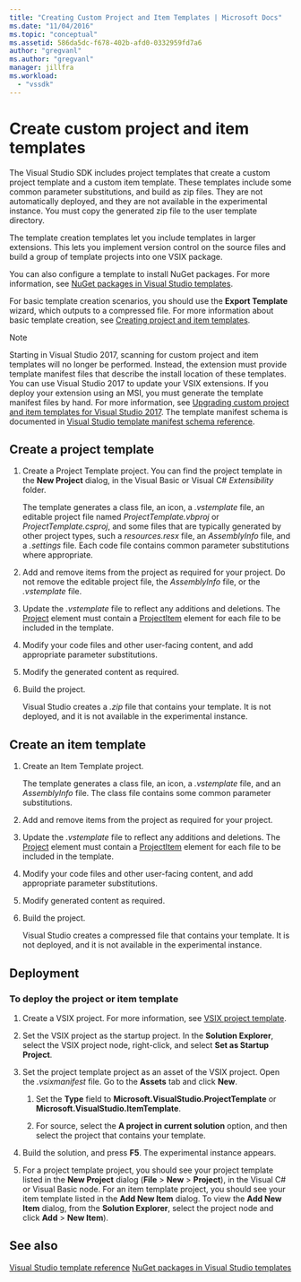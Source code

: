 ```yaml
---
title: "Creating Custom Project and Item Templates | Microsoft Docs"
ms.date: "11/04/2016"
ms.topic: "conceptual"
ms.assetid: 586da5dc-f678-402b-afd0-0332959fd7a6
author: "gregvanl"
ms.author: "gregvanl"
manager: jillfra
ms.workload:
  - "vssdk"
---
```

# Create custom project and item templates

The Visual Studio SDK includes project templates that create a custom project template and a custom item template. These templates include some common parameter substitutions, and build as zip files. They are not automatically deployed, and they are not available in the experimental instance. You must copy the generated zip file to the user template directory.

The template creation templates let you include templates in larger extensions. This lets you implement version control on the source files and build a group of template projects into one VSIX package.

You can also configure a template to install NuGet packages. For more information, see [NuGet packages in Visual Studio templates](/nuget/visual-studio-extensibility/visual-studio-templates).

For basic template creation scenarios, you should use the **Export Template** wizard, which outputs to a compressed file. For more information about basic template creation, see [Creating project and item templates](../ide/creating-project-and-item-templates.md).

> [!NOTE]
> Starting in Visual Studio 2017, scanning for custom project and item templates will no longer be performed. Instead, the extension must provide template manifest files that describe the install location of these templates. You can use Visual Studio 2017 to update your VSIX extensions. If you deploy your extension using an MSI, you must generate the template manifest files by hand. For more information, see [Upgrading custom project and item templates for Visual Studio 2017](../extensibility/upgrading-custom-project-and-item-templates-for-visual-studio-2017.md). The template manifest schema is documented in [Visual Studio template manifest schema reference](../extensibility/visual-studio-template-manifest-schema-reference.md).

## Create a project template

1.  Create a Project Template project. You can find the project template in the **New Project** dialog, in the Visual Basic or Visual C# *Extensibility* folder.

     The template generates a class file, an icon, a *.vstemplate* file, an editable project file named *ProjectTemplate.vbproj* or *ProjectTemplate.csproj*, and some files that are typically generated by other project types, such a *resources.resx* file, an *AssemblyInfo* file, and a *.settings* file. Each code file contains common parameter substitutions where appropriate.

2.  Add and remove items from the project as required for your project. Do not remove the editable project file, the *AssemblyInfo* file, or the *.vstemplate* file.

3.  Update the *.vstemplate* file to reflect any additions and deletions. The [Project](../extensibility/project-element-visual-studio-templates.md) element must contain a [ProjectItem](../extensibility/projectitem-element-visual-studio-item-templates.md) element for each file to be included in the template.

4.  Modify your code files and other user-facing content, and add appropriate parameter substitutions.

5.  Modify the generated content as required.

6.  Build the project.

     Visual Studio creates a *.zip* file that contains your template. It is not deployed, and it is not available in the experimental instance.

## Create an item template

1.  Create an Item Template project.

     The template generates a class file, an icon, a *.vstemplate* file, and an *AssemblyInfo* file. The class file contains some common parameter substitutions.

2.  Add and remove items from the project as required for your project.

3.  Update the *.vstemplate* file to reflect any additions and deletions. The [Project](../extensibility/project-element-visual-studio-templates.md) element must contain a [ProjectItem](../extensibility/projectitem-element-visual-studio-item-templates.md) element for each file to be included in the template.

4.  Modify your code files and other user-facing content, and add appropriate parameter substitutions.

5.  Modify generated content as required.

6.  Build the project.

     Visual Studio creates a compressed file that contains your template. It is not deployed, and it is not available in the experimental instance.

## Deployment

### To deploy the project or item template

1.  Create a VSIX project. For more information, see [VSIX project template](../extensibility/vsix-project-template.md).

2.  Set the VSIX project as the startup project. In the **Solution Explorer**, select the VSIX project node, right-click, and select **Set as Startup Project**.

3.  Set the project template project as an asset of the VSIX project. Open the *.vsixmanifest* file. Go to the **Assets** tab and click **New**.

    1.  Set the **Type** field to **Microsoft.VisualStudio.ProjectTemplate** or **Microsoft.VisualStudio.ItemTemplate**.

    2.  For source, select the **A project in current solution** option, and then select the project that contains your template.

4.  Build the solution, and press **F5**. The experimental instance appears.

5.  For a project template project, you should see your project template listed in the **New Project** dialog (**File** > **New** > **Project**), in the Visual C# or Visual Basic node. For an item template project, you should see your item template listed in the **Add New Item** dialog. To view the **Add New Item** dialog, from the **Solution Explorer**, select the project node and click **Add** > **New Item**).

## See also

[Visual Studio template reference](../ide/creating-project-and-item-templates.md)
[NuGet packages in Visual Studio templates](/nuget/visual-studio-extensibility/visual-studio-templates)
